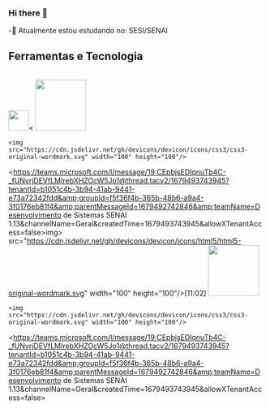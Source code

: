 ### Hi there 👋

<!--
**gaybyzinha/gaybyzinha** is a ✨ _special_ ✨ repository because its `README.md` (this file) appears on your GitHub profile.

Here are some ideas to get you started:

- 🔭 I’M SESI/SENAI
- 🌱 I’m currently learning ...
- 👯 I’m looking to collaborate on ...
- 🤔 I’m looking for help with ...
- 💬 Ask me about ...
- 📫 How to reach me: ...
- 😄 Pronouns: ...
- ⚡ Fun fact: ...
-->
-🤢 Atualmente estou estudando no: SESI/SENAI
##  Ferramentas  e Tecnologia
<br>
<img src="https://cdn.jsdelivr.net/gh/devicons/devicon/icons/github/github-original.svg" width="40" height="40"/><
    <img src="https://cdn.jsdelivr.net/gh/devicons/devicon/icons/html5/html5-original-wordmark.svg" width="100" height="100"/>

    <img src="https://cdn.jsdelivr.net/gh/devicons/devicon/icons/css3/css3-original-wordmark.svg" width="100" height="100"/>
<https://teams.microsoft.com/l/message/19:CEpbjsEDIqnuTb4C-_fUNvrjDEVfLMIrebXHZOcW5Jo1@thread.tacv2/1679493743945?tenantId=b1051c4b-3b94-41ab-9441-e73a72342fdd&amp;groupId=f5f36f4b-365b-48b6-a9a4-3f0176eb81f4&amp;parentMessageId=1679492742846&amp;teamName=Desenvolvimento de Sistemas SENAI 1.13&amp;channelName=Geral&amp;createdTime=1679493743945&amp;allowXTenantAccess=false>img>
src="https://cdn.jsdelivr.net/gh/devicons/devicon/icons/html5/html5-original-wordmark.svg" width="100" height="100"/>[11:02] 
    <img src="https://cdn.jsdelivr.net/gh/devicons/devicon/icons/html5/html5-original-wordmark.svg" width="100" height="100"/>

    <img src="https://cdn.jsdelivr.net/gh/devicons/devicon/icons/css3/css3-original-wordmark.svg" width="100" height="100"/>
<https://teams.microsoft.com/l/message/19:CEpbjsEDIqnuTb4C-_fUNvrjDEVfLMIrebXHZOcW5Jo1@thread.tacv2/1679493743945?tenantId=b1051c4b-3b94-41ab-9441-e73a72342fdd&amp;groupId=f5f36f4b-365b-48b6-a9a4-3f0176eb81f4&amp;parentMessageId=1679492742846&amp;teamName=Desenvolvimento de Sistemas SENAI 1.13&amp;channelName=Geral&amp;createdTime=1679493743945&amp;allowXTenantAccess=false>



